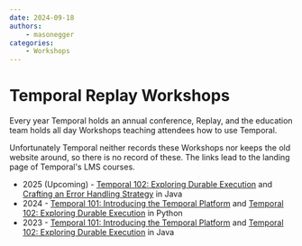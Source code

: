 ```yaml
---
date: 2024-09-18
authors:
    - masonegger
categories:
    - Workshops
---
```


# Temporal Replay Workshops

Every year Temporal holds an annual conference, Replay, and the education team holds all day Workshops teaching attendees how to use Temporal.


<!-- more -->

Unfortunately Temporal neither records these Workshops nor keeps the old website around, so there is no record of these. 
The links lead to the landing page of Temporal's LMS courses.

* 2025 (Upcoming) - [Temporal 102: Exploring Durable Execution](https://learn.temporal.io/courses/temporal_102/) and [Crafting an Error Handling Strategy](https://learn.temporal.io/courses/errstrat/) in Java
* 2024 - [Temporal 101: Introducing the Temporal Platform](https://learn.temporal.io/courses/temporal_101/) and [Temporal 102: Exploring Durable Execution](https://learn.temporal.io/courses/temporal_102/) in Python
* 2023 - [Temporal 101: Introducing the Temporal Platform](https://learn.temporal.io/courses/temporal_101/) and [Temporal 102: Exploring Durable Execution](https://learn.temporal.io/courses/temporal_102/) in Java
